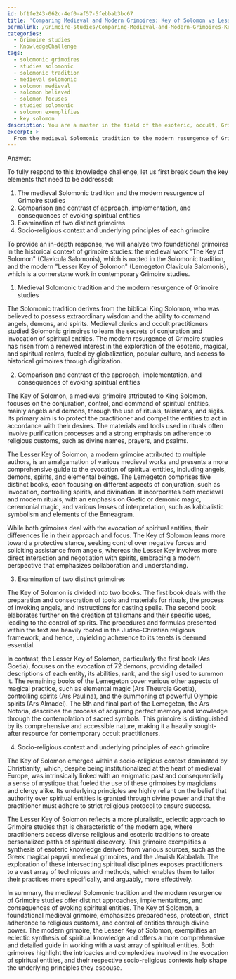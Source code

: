 ```yaml
---
id: bf1fe243-062c-4ef0-af57-5febbab3bc67
title: 'Comparing Medieval and Modern Grimoires: Key of Solomon vs Lesser Key of Solomon'
permalink: /Grimoire-studies/Comparing-Medieval-and-Modern-Grimoires-Key-of-Solomon-vs-Lesser-Key-of-Solomon/
categories:
  - Grimoire studies
  - KnowledgeChallenge
tags:
  - solomonic grimoires
  - studies solomonic
  - solomonic tradition
  - medieval solomonic
  - solomon medieval
  - solomon believed
  - solomon focuses
  - studied solomonic
  - solomon exemplifies
  - key solomon
description: You are a master in the field of the esoteric, occult, Grimoire studies and Education. You are a writer of tests, challenges, books and deep knowledge on Grimoire studies for initiates and students to gain deep insights and understanding from. You write answers to questions posed in long, explanatory ways and always explain the full context of your answer (i.e., related concepts, formulas, examples, or history), as well as the step-by-step thinking process you take to answer the challenges. Be rigorous and thorough, and summarize the key themes, ideas, and conclusions at the end.
excerpt: > 
  From the medieval Solomonic tradition to the modern resurgence of Grimoire studies, compare and contrast the approach, implementation, and consequences of evoking spiritual entities in two distinct grimoires, taking into consideration the socio-religious context and underlying principles from which each grimoire emerged.
---
```

Answer:

To fully respond to this knowledge challenge, let us first break down the key elements that need to be addressed:

1. The medieval Solomonic tradition and the modern resurgence of Grimoire studies
2. Comparison and contrast of approach, implementation, and consequences of evoking spiritual entities
3. Examination of two distinct grimoires
4. Socio-religious context and underlying principles of each grimoire

To provide an in-depth response, we will analyze two foundational grimoires in the historical context of grimoire studies: the medieval work "The Key of Solomon" (Clavicula Salomonis), which is rooted in the Solomonic tradition, and the modern "Lesser Key of Solomon" (Lemegeton Clavicula Salomonis), which is a cornerstone work in contemporary Grimoire studies.

1. Medieval Solomonic tradition and the modern resurgence of Grimoire studies

The Solomonic tradition derives from the biblical King Solomon, who was believed to possess extraordinary wisdom and the ability to command angels, demons, and spirits. Medieval clerics and occult practitioners studied Solomonic grimoires to learn the secrets of conjuration and invocation of spiritual entities. The modern resurgence of Grimoire studies has risen from a renewed interest in the exploration of the esoteric, magical, and spiritual realms, fueled by globalization, popular culture, and access to historical grimoires through digitization.

2. Comparison and contrast of the approach, implementation, and consequences of evoking spiritual entities

The Key of Solomon, a medieval grimoire attributed to King Solomon, focuses on the conjuration, control, and command of spiritual entities, mainly angels and demons, through the use of rituals, talismans, and sigils. Its primary aim is to protect the practitioner and compel the entities to act in accordance with their desires. The materials and tools used in rituals often involve purification processes and a strong emphasis on adherence to religious customs, such as divine names, prayers, and psalms.

The Lesser Key of Solomon, a modern grimoire attributed to multiple authors, is an amalgamation of various medieval works and presents a more comprehensive guide to the evocation of spiritual entities, including angels, demons, spirits, and elemental beings. The Lemegeton comprises five distinct books, each focusing on different aspects of conjuration, such as invocation, controlling spirits, and divination. It incorporates both medieval and modern rituals, with an emphasis on Goetic or demonic magic, ceremonial magic, and various lenses of interpretation, such as kabbalistic symbolism and elements of the Enneagram.

While both grimoires deal with the evocation of spiritual entities, their differences lie in their approach and focus. The Key of Solomon leans more toward a protective stance, seeking control over negative forces and soliciting assistance from angels, whereas the Lesser Key involves more direct interaction and negotiation with spirits, embracing a modern perspective that emphasizes collaboration and understanding.

3. Examination of two distinct grimoires

The Key of Solomon is divided into two books. The first book deals with the preparation and consecration of tools and materials for rituals, the process of invoking angels, and instructions for casting spells. The second book elaborates further on the creation of talismans and their specific uses, leading to the control of spirits. The procedures and formulas presented within the text are heavily rooted in the Judeo-Christian religious framework, and hence, unyielding adherence to its tenets is deemed essential.

In contrast, the Lesser Key of Solomon, particularly the first book (Ars Goetia), focuses on the evocation of 72 demons, providing detailed descriptions of each entity, its abilities, rank, and the sigil used to summon it. The remaining books of the Lemegeton cover various other aspects of magical practice, such as elemental magic (Ars Theurgia Goetia), controlling spirits (Ars Paulina), and the summoning of powerful Olympic spirits (Ars Almadel). The 5th and final part of the Lemegeton, the Ars Notoria, describes the process of acquiring perfect memory and knowledge through the contemplation of sacred symbols. This grimoire is distinguished by its comprehensive and accessible nature, making it a heavily sought-after resource for contemporary occult practitioners.

4. Socio-religious context and underlying principles of each grimoire

The Key of Solomon emerged within a socio-religious context dominated by Christianity, which, despite being institutionalized at the heart of medieval Europe, was intrinsically linked with an enigmatic past and consequentially a sense of mystique that fueled the use of these grimoires by magicians and clergy alike. Its underlying principles are highly reliant on the belief that authority over spiritual entities is granted through divine power and that the practitioner must adhere to strict religious protocol to ensure success.

The Lesser Key of Solomon reflects a more pluralistic, eclectic approach to Grimoire studies that is characteristic of the modern age, where practitioners access diverse religious and esoteric traditions to create personalized paths of spiritual discovery. This grimoire exemplifies a synthesis of esoteric knowledge derived from various sources, such as the Greek magical papyri, medieval grimoires, and the Jewish Kabbalah. The exploration of these intersecting spiritual disciplines exposes practitioners to a vast array of techniques and methods, which enables them to tailor their practices more specifically, and arguably, more effectively.

In summary, the medieval Solomonic tradition and the modern resurgence of Grimoire studies offer distinct approaches, implementations, and consequences of evoking spiritual entities. The Key of Solomon, a foundational medieval grimoire, emphasizes preparedness, protection, strict adherence to religious customs, and control of entities through divine power. The modern grimoire, the Lesser Key of Solomon, exemplifies an eclectic synthesis of spiritual knowledge and offers a more comprehensive and detailed guide in working with a vast array of spiritual entities. Both grimoires highlight the intricacies and complexities involved in the evocation of spiritual entities, and their respective socio-religious contexts help shape the underlying principles they espouse.
